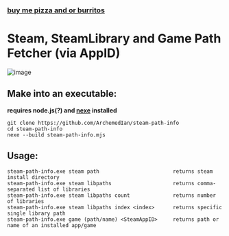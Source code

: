 ### [ buy me pizza and or burritos ](https://paypal.me/DvdIsDead)

# Steam, SteamLibrary and Game Path Fetcher (via AppID)

![image](https://github.com/ArchemedIan/steam-path-info/assets/105951210/01b0feab-70dc-485f-b2df-473010af890d)

## Make into an executable:

**requires node.js(?) and [nexe](https://github.com/nexe/nexe#windows) installed**

```
git clone https://github.com/ArchemedIan/steam-path-info
cd steam-path-info
nexe --build steam-path-info.mjs
```

## Usage:
```
steam-path-info.exe steam path                        returns steam install directory
steam-path-info.exe steam libpaths                    returns comma-separated list of libraries
steam-path-info.exe steam libpaths count              returns number of libraries
steam-path-info.exe steam libpaths index <index>      returns specific single library path
steam-path-info.exe game (path/name) <SteamAppID>     returns path or name of an installed app/game
```
